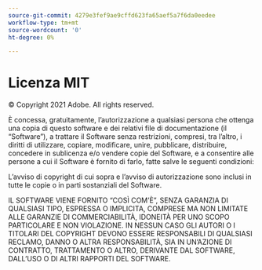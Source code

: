 ```yaml
---
source-git-commit: 4279e3fef9ae9cffd623fa65aef5a7f6da0eedee
workflow-type: tm+mt
source-wordcount: '0'
ht-degree: 0%

---
```

# Licenza MIT

© Copyright 2021 Adobe. All rights reserved.

È concessa, gratuitamente, l’autorizzazione a qualsiasi persona che ottenga una copia di questo software e dei relativi file di documentazione (il “Software”), a trattare il Software senza restrizioni, compresi, tra l’altro, i diritti di utilizzare, copiare, modificare, unire, pubblicare, distribuire, concedere in sublicenza e/o vendere copie del Software, e a consentire alle persone a cui il Software è fornito di farlo, fatte salve le seguenti condizioni:

L’avviso di copyright di cui sopra e l’avviso di autorizzazione sono inclusi in tutte le copie o in parti sostanziali del Software.

IL SOFTWARE VIENE FORNITO “COSÌ COM’È”, SENZA GARANZIA DI QUALSIASI TIPO, ESPRESSA O IMPLICITA, COMPRESE MA NON LIMITATE ALLE GARANZIE DI COMMERCIABILITÀ, IDONEITÀ PER UNO SCOPO PARTICOLARE E NON VIOLAZIONE. IN NESSUN CASO GLI AUTORI O I TITOLARI DEL COPYRIGHT DEVONO ESSERE RESPONSABILI DI QUALSIASI RECLAMO, DANNO O ALTRA RESPONSABILITÀ, SIA IN UN’AZIONE DI CONTRATTO, TRATTAMENTO O ALTRO, DERIVANTE DAL SOFTWARE, DALL’USO O DI ALTRI RAPPORTI DEL SOFTWARE.
